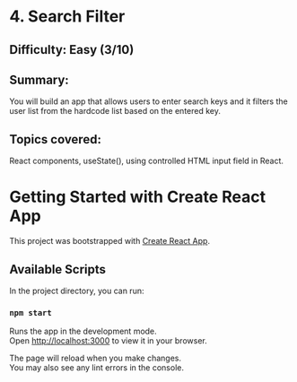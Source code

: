 # 4. Search Filter

## Difficulty: Easy (3/10)

## Summary:
You will build an app that allows users to enter search keys and it filters the user list from the hardcode list based on the entered key.

## Topics covered:
React components, useState(), using controlled HTML input field in React.

# Getting Started with Create React App

This project was bootstrapped with [Create React App](https://github.com/facebook/create-react-app).

## Available Scripts

In the project directory, you can run:

### `npm start`

Runs the app in the development mode.\
Open [http://localhost:3000](http://localhost:3000) to view it in your browser.

The page will reload when you make changes.\
You may also see any lint errors in the console.